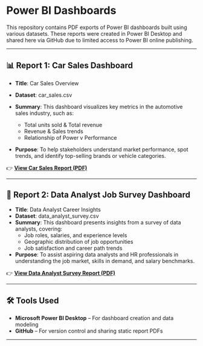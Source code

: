 # Power BI Dashboards

This repository contains PDF exports of Power BI dashboards built using various datasets. These reports were created in Power BI Desktop and shared here via GitHub due to limited access to Power BI online publishing.

---

## 📊 Report 1: Car Sales Dashboard

- **Title**: Car Sales Overview
- **Dataset**: car_sales.csv
- **Summary**: This dashboard visualizes key metrics in the automotive sales industry, such as:
  - Total units sold & Total revenue
  - Revenue & Sales trends
  - Relationship of Power v Performance
    
- **Purpose**: To help stakeholders understand market performance, spot trends, and identify top-selling brands or vehicle categories.

👉 [**View Car Sales Report (PDF)**](./Car_Sales_Report.pdf)

---

## 💼 Report 2: Data Analyst Job Survey Dashboard

- **Title**: Data Analyst Career Insights
- **Dataset**: data_analyst_survey.csv
- **Summary**: This dashboard presents insights from a survey of data analysts, covering:
  - Job roles, salaries, and experience levels
  - Geographic distribution of job opportunities
  - Job satisfaction and career path trends
- **Purpose**: To assist aspiring data analysts and HR professionals in understanding the job market, skills in demand, and salary benchmarks.

👉 [**View Data Analyst Survey Report (PDF)**](./Data_Analyst_Survey_Report.pdf)

---

## 🛠 Tools Used

- **Microsoft Power BI Desktop** – For dashboard creation and data modeling
- **GitHub** – For version control and sharing static report PDFs

---

